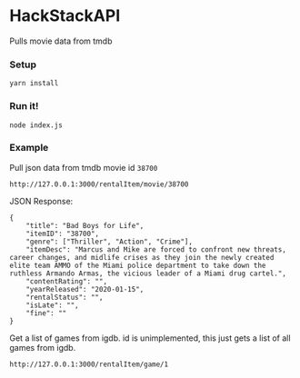 # HackStackAPI

Pulls movie data from tmdb

### Setup

```
yarn install
```

### Run it!

```
node index.js
```

### Example

Pull json data from tmdb movie id `38700`

```
http://127.0.0.1:3000/rentalItem/movie/38700
```

JSON Response:

```
{
    "title": "Bad Boys for Life",
    "itemID": "38700",
    "genre": ["Thriller", "Action", "Crime"],
    "itemDesc": "Marcus and Mike are forced to confront new threats, career changes, and midlife crises as they join the newly created elite team AMMO of the Miami police department to take down the ruthless Armando Armas, the vicious leader of a Miami drug cartel.",
    "contentRating": "",
    "yearReleased": "2020-01-15",
    "rentalStatus": "",
    "isLate": "",
    "fine": ""
}
```

Get a list of games from igdb. id is unimplemented, this just gets a list of all games from igdb.

```
http://127.0.0.1:3000/rentalItem/game/1
```
